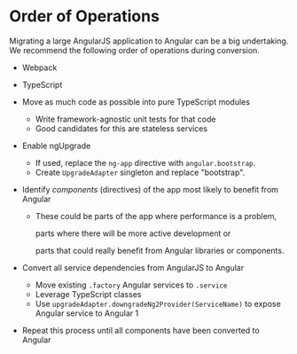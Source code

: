 # Order of Operations

Migrating a large AngularJS application to Angular can be a big undertaking. We recommend the following order of operations during conversion.

- Webpack
- TypeScript
- Move as much code as possible into pure TypeScript modules
  - Write framework-agnostic unit tests for that code
  - Good candidates for this are stateless services
- Enable ngUpgrade
  - If used, replace the `ng-app` directive with `angular.bootstrap`.
  - Create `UpgradeAdapter` singleton and replace "bootstrap".
- Identify _components_ \(directives\) of the app most likely to benefit from Angular
  - These could be parts of the app where performance is a problem,

    parts where there will be more active development or

    parts that could really benefit from Angular libraries or components.

- Convert all service dependencies from AngularJS to Angular
  - Move existing `.factory` Angular services to `.service`
  - Leverage TypeScript classes
  - Use `upgradeAdapter.downgradeNg2Provider(ServiceName)` to expose Angular service to Angular 1
- Repeat this process until all components have been converted to Angular
